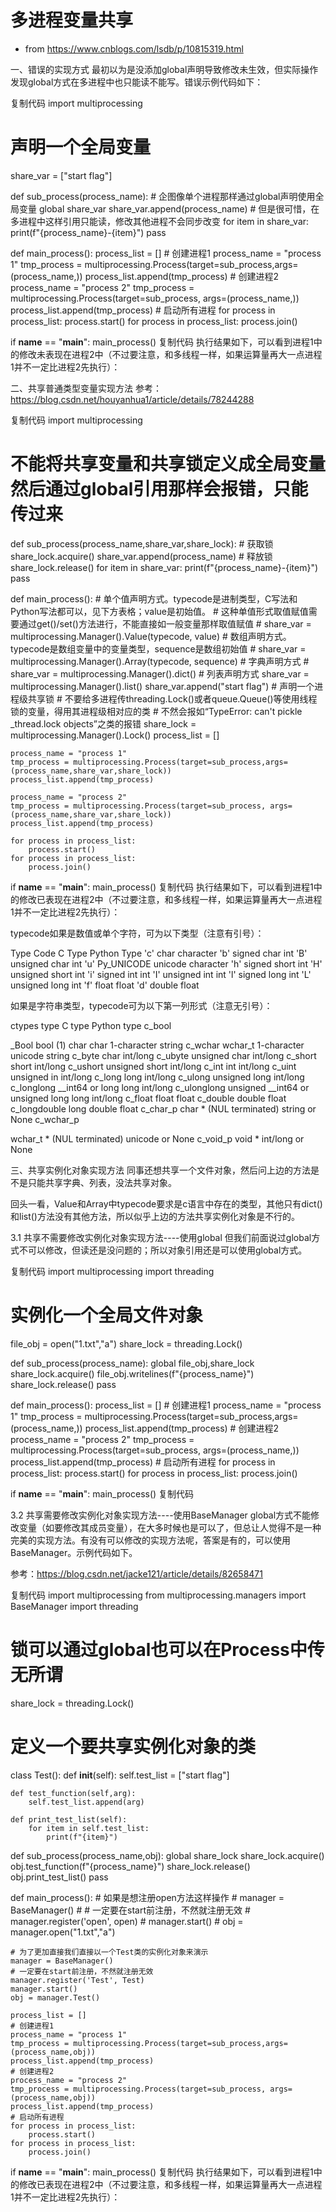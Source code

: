 # 多进程变量共享

- from https://www.cnblogs.com/lsdb/p/10815319.html
 
一、错误的实现方式
最初以为是没添加global声明导致修改未生效，但实际操作发现global方式在多进程中也只能读不能写。错误示例代码如下：

复制代码
import multiprocessing

# 声明一个全局变量
share_var = ["start flag"]

def sub_process(process_name):
    # 企图像单个进程那样通过global声明使用全局变量
    global share_var
    share_var.append(process_name)
    # 但是很可惜，在多进程中这样引用只能读，修改其他进程不会同步改变
    for item in share_var:
        print(f"{process_name}-{item}")
    pass

def main_process():
    process_list = []
    # 创建进程1
    process_name = "process 1"
    tmp_process = multiprocessing.Process(target=sub_process,args=(process_name,))
    process_list.append(tmp_process)
    # 创建进程2
    process_name = "process 2"
    tmp_process = multiprocessing.Process(target=sub_process, args=(process_name,))
    process_list.append(tmp_process)
    # 启动所有进程
    for process in process_list:
        process.start()
    for process in process_list:
        process.join()

if __name__ == "__main__":
    main_process()
复制代码
执行结果如下，可以看到进程1中的修改未表现在进程2中（不过要注意，和多线程一样，如果运算量再大一点进程1并不一定比进程2先执行）：



 

二、共享普通类型变量实现方法
参考：https://blog.csdn.net/houyanhua1/article/details/78244288

复制代码
import multiprocessing

# 不能将共享变量和共享锁定义成全局变量然后通过global引用那样会报错，只能传过来
def sub_process(process_name,share_var,share_lock):
    # 获取锁
    share_lock.acquire()
    share_var.append(process_name)
    # 释放锁
    share_lock.release()
    for item in share_var:
        print(f"{process_name}-{item}")
    pass

def main_process():
    # 单个值声明方式。typecode是进制类型，C写法和Python写法都可以，见下方表格；value是初始值。
    # 这种单值形式取值赋值需要通过get()/set()方法进行，不能直接如一般变量那样取值赋值
    # share_var = multiprocessing.Manager().Value(typecode, value)
    # 数组声明方式。typecode是数组变量中的变量类型，sequence是数组初始值
    # share_var = multiprocessing.Manager().Array(typecode, sequence)
    # 字典声明方式
    # share_var = multiprocessing.Manager().dict()
    # 列表声明方式
    share_var = multiprocessing.Manager().list()
    share_var.append("start flag")
    # 声明一个进程级共享锁
    # 不要给多进程传threading.Lock()或者queue.Queue()等使用线程锁的变量，得用其进程级相对应的类
    # 不然会报如“TypeError: can't pickle _thread.lock objects”之类的报错
    share_lock = multiprocessing.Manager().Lock()
    process_list = []

    process_name = "process 1"
    tmp_process = multiprocessing.Process(target=sub_process,args=(process_name,share_var,share_lock))
    process_list.append(tmp_process)

    process_name = "process 2"
    tmp_process = multiprocessing.Process(target=sub_process, args=(process_name,share_var,share_lock))
    process_list.append(tmp_process)

    for process in process_list:
        process.start()
    for process in process_list:
        process.join()

if __name__ == "__main__":
    main_process()
复制代码
执行结果如下，可以看到进程1中的修改已表现在进程2中（不过要注意，和多线程一样，如果运算量再大一点进程1并不一定比进程2先执行）：



typecode如果是数值或单个字符，可为以下类型（注意有引号）：

Type Code	C Type	Python Type
'c'	char	character
'b'	signed char	int
'B'	unsigned char	int
'u'	Py_UNICODE	unicode character
'h'	signed short	int
'H'	unsigned short	int
'i'	signed int	int
'I'	unsigned int	int
'l'	signed long	int
'L'	unsigned long	int
'f'	float	float
'd'	double	float
 

 

 

 

 

 

 

 

 

 

 

 

 

 

 

 

如果是字符串类型，typecode可为以下第一列形式（注意无引号）：

ctypes type	C type	Python type
c_bool

_Bool	bool (1)
char	 char	1-character string
c_wchar	wchar_t	1-character unicode string
c_byte	char	int/long
c_ubyte	unsigned char	int/long
c_short	short	int/long
c_ushort	unsigned short	int/long
c_int	int	int/long
c_uint	unsigned in	int/long
c_long	long	int/long
c_ulong	unsigned long	int/long
c_longlong	__int64 or long long	int/long
c_ulonglong	unsigned __int64 or unsigned long long	int/long
c_float	float	float
c_double	double	float
c_longdouble	long double	float
c_char_p	char * (NUL terminated)	string or None
c_wchar_p

wchar_t * (NUL terminated)	unicode or None
c_void_p	void *	int/long or None
 

 

 

 

 

 

 

 

 

 

 

 

 

 

 

 

 

 

 

 

 

 

 

 

 

 

三、共享实例化对象实现方法
同事还想共享一个文件对象，然后问上边的方法是不是只能共享字典、列表，没法共享对象。

回头一看，Value和Array中typecode要求是c语言中存在的类型，其他只有dict()和list()方法没有其他方法，所以似乎上边的方法共享实例化对象是不行的。

 

3.1 共享不需要修改实例化对象实现方法----使用global
但我们前面说过global方式不可以修改，但读还是没问题的；所以对象引用还是可以使用global方式。

复制代码
import multiprocessing
import threading

# 实例化一个全局文件对象
file_obj = open("1.txt","a")
share_lock = threading.Lock()

def sub_process(process_name):
    global file_obj,share_lock
    share_lock.acquire()
    file_obj.writelines(f"{process_name}")
    share_lock.release()
    pass

def main_process():
    process_list = []
    # 创建进程1
    process_name = "process 1"
    tmp_process = multiprocessing.Process(target=sub_process,args=(process_name,))
    process_list.append(tmp_process)
    # 创建进程2
    process_name = "process 2"
    tmp_process = multiprocessing.Process(target=sub_process, args=(process_name,))
    process_list.append(tmp_process)
    # 启动所有进程
    for process in process_list:
        process.start()
    for process in process_list:
        process.join()

if __name__ == "__main__":
    main_process()
复制代码
 

3.2 共享需要修改实例化对象实现方法----使用BaseManager
global方式不能修改变量（如要修改其成员变量），在大多时候也是可以了，但总让人觉得不是一种完美的实现方法。有没有可以修改的实现方法呢，答案是有的，可以使用BaseManager。示例代码如下。

参考：https://blog.csdn.net/jacke121/article/details/82658471

复制代码
import multiprocessing
from multiprocessing.managers import BaseManager
import threading

# 锁可以通过global也可以在Process中传无所谓
share_lock = threading.Lock()

# 定义一个要共享实例化对象的类
class Test():
    def __init__(self):
        self.test_list = ["start flag"]

    def test_function(self,arg):
        self.test_list.append(arg)

    def print_test_list(self):
        for item in self.test_list:
            print(f"{item}")

def sub_process(process_name,obj):
    global share_lock
    share_lock.acquire()
    obj.test_function(f"{process_name}")
    share_lock.release()
    obj.print_test_list()
    pass

def main_process():
    # 如果是想注册open方法这样操作
    # manager = BaseManager()
    # # 一定要在start前注册，不然就注册无效
    # manager.register('open', open)
    # manager.start()
    # obj = manager.open("1.txt","a")

    # 为了更加直接我们直接以一个Test类的实例化对象来演示
    manager = BaseManager()
    # 一定要在start前注册，不然就注册无效
    manager.register('Test', Test)
    manager.start()
    obj = manager.Test()

    process_list = []
    # 创建进程1
    process_name = "process 1"
    tmp_process = multiprocessing.Process(target=sub_process,args=(process_name,obj))
    process_list.append(tmp_process)
    # 创建进程2
    process_name = "process 2"
    tmp_process = multiprocessing.Process(target=sub_process, args=(process_name,obj))
    process_list.append(tmp_process)
    # 启动所有进程
    for process in process_list:
        process.start()
    for process in process_list:
        process.join()


if __name__ == "__main__":
    main_process()
复制代码
执行结果如下，可以看到进程1中的修改已表现在进程2中（不过要注意，和多线程一样，如果运算量再大一点进程1并不一定比进程2先执行）：